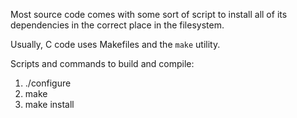 Most source code comes with some sort of script to install all of its dependencies in the correct place in the filesystem.

Usually, C code uses Makefiles and the `make` utility.

Scripts and commands to build and compile:
1. ./configure
2. make
3. make install
